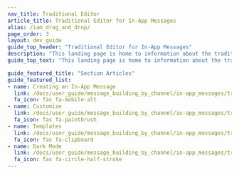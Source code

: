 ```yaml
---
nav_title: Traditional Editor
article_title: Traditional Editor for In-App Messages
alias: /iam_drag_and_drop/
page_order: 3
layout: dev_guide
guide_top_header: "Traditional Editor for In-App Messages"
description: "This landing page is home to information about the traditional editor for in-app messages."
guide_top_text: "This landing page is home to information about the traditional editor for in-app messages."

guide_featured_title: "Section Articles"
guide_featured_list:
- name: Creating an In-App Message
  link: /docs/user_guide/message_building_by_channel/in-app_messages/traditional/create/
  fa_icon: fas fa-mobile-alt
- name: Customize
  link: /docs/user_guide/message_building_by_channel/in-app_messages/traditional/customize/
  fa_icon: fas fa-paintbrush
- name: Templates
  link: /docs/user_guide/message_building_by_channel/in-app_messages/traditional/templates/
  fa_icon: fas fa-clipboard
- name: Dark Mode
  link: /docs/user_guide/message_building_by_channel/in-app_messages/traditional/dark-mode/
  fa_icon: fas fa-circle-half-stroke
---
```

<br><br>